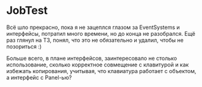 # JobTest
Всё шло прекрасно, пока я не зацеплся глазом за EventSystems и интерфейсы, потратил много времени, но до конца не разобрался. Ещё раз глянул на ТЗ, понял, что это не обязательно и удалил, чтобы не позориться :)

Больше всего, в плане интерфейсов, заинтересовало не столько использование, сколько корректное совмещение с клавитурой и как избежать копирования, учитывая, что клавиатура работает с объектом, а интерфейс с Panel-ью?
